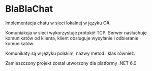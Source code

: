 # BlaBlaChat
Implementacja chatu w sieci lokalnej w języku C#. 

Komuniakcja w sieci wykorzystuje protokół TCP. Serwer nasłuchuje komunikatów od klienta, klient obsługuje wysyłanie i odbieranie komunikatów.

Komunikaty są w języku polskim, nazwy metod i klas również.

Zamieszczony projekt został utworzony dla platformy .NET 6.0
